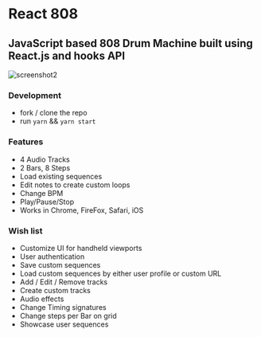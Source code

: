 # React 808

## JavaScript based 808 Drum Machine built using React.js and hooks API


![screenshot2](https://user-images.githubusercontent.com/92550158/143685250-c9778431-e211-4f5a-a0e8-2984ae744fbb.png)



### Development
* fork / clone the repo
* run `yarn` && `yarn start`

### Features
* 4 Audio Tracks
* 2 Bars, 8 Steps
* Load existing sequences
* Edit notes to create custom loops
* Change BPM
* Play/Pause/Stop
* Works in Chrome, FireFox, Safari, iOS

### Wish list
* Customize UI for handheld viewports
* User authentication
* Save custom sequences
* Load custom sequences by either user profile or custom URL
* Add / Edit / Remove tracks
* Create custom tracks
* Audio effects
* Change Timing signatures
* Change steps per Bar on grid
* Showcase user sequences
